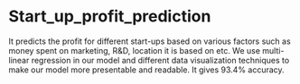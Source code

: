 # Start_up_profit_prediction
It predicts  the profit for different start-ups based on various factors such as money spent on marketing, R&amp;D, location it is based on etc.
We use multi-linear regression in our model and different data visualization techniques to make our model more presentable and readable. It gives 93.4% accuracy.
